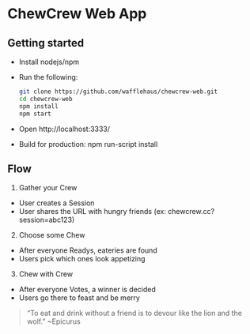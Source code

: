 # ChewCrew Web App

## Getting started

- Install nodejs/npm
- Run the following:

	```bash
	git clone https://github.com/wafflehaus/chewcrew-web.git
	cd chewcrew-web
	npm install
	npm start
	```

- Open http://localhost:3333/
- Build for production: npm run-script install

## Flow

1. Gather your Crew
  - User creates a Session
  - User shares the URL with hungry friends (ex: chewcrew.cc?session=abc123)
2. Choose some Chew
  - After everyone Readys, eateries are found
  - Users pick which ones look appetizing
3. Chew with Crew
  - After everyone Votes, a winner is decided
  - Users go there to feast and be merry

> “To eat and drink without a friend is to devour like the lion and the wolf.” ~Epicurus
